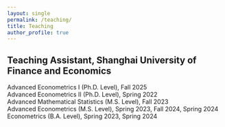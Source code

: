 ```yaml
---
layout: single
permalink: /teaching/
title: Teaching
author_profile: true
---
```


## Teaching Assistant, Shanghai University of Finance and Economics

Advanced Econometrics I (Ph.D. Level), Fall 2025 <br>
Advanced Econometrics II (Ph.D. Level), Spring 2022 <br>
Advanced Mathematical Statistics (M.S. Level), Fall 2023 <br>
Advanced Econometrics (M.S. Level), Spring 2023, Fall 2024, Spring 2024 <br>
Econometrics (B.A. Level), Spring 2023, Spring 2024 
